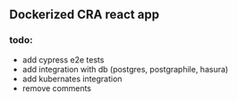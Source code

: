 ## Dockerized CRA react app 

### todo:
- add cypress e2e tests
- add integration with db (postgres, postgraphile, hasura)
- add kubernates integration
- remove comments